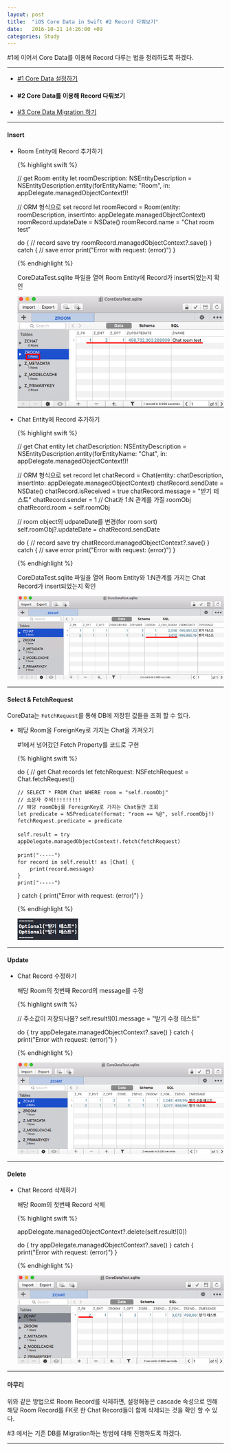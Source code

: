 ```yaml
---
layout: post
title:  "iOS Core Data in Swift #2 Record 다뤄보기"
date:   2016-10-21 14:26:00 +09
categories: Study
---
```


#1에 이어서 Core Data를 이용해 Record 다루는 법을 정리하도록 하겠다.

---

* [#1 Core Data 설정하기](https://ham1955burger.github.io/study/2016/10/20/iOS-coredata-in-chapter-1.html)

* <h4> #2 Core Data를 이용해 Record 다뤄보기 </h4>

* [#3 Core Data Migration 하기](https://ham1955burger.github.io/study/2016/10/25/iOS-coredata-in-chapter-3.html)

---

<h4> Insert </h4>

* Room Entity에 Record 추가하기

  {% highlight swift %}

    // get Room entity
    let roomDescription: NSEntityDescription = NSEntityDescription.entity(forEntityName: "Room", in: appDelegate.managedObjectContext!)!

    // ORM 형식으로 set record
    let roomRecord = Room(entity: roomDescription, insertInto: appDelegate.managedObjectContext)
    roomRecord.updateDate = NSDate()
    roomRecord.name = "Chat room test"

    do {
      // record save
      try roomRecord.managedObjectContext?.save()
    } catch {
      // save error
      print("Error with request: \(error)")
    }

  {% endhighlight %}

  CoreDataTest.sqlite 파일을 열어 Room Entity에 Record가 insert되었는지 확인

  ![coredata_insert_room](/assets/images/coreData_chapter_2/coredata_insert_room.png)

* Chat Entity에 Record 추가하기

  {% highlight swift %}

    // get Chat entity
    let chatDescription: NSEntityDescription = NSEntityDescription.entity(forEntityName: "Chat", in: appDelegate.managedObjectContext!)!

    // ORM 형식으로 set record
    let chatRecord = Chat(entity: chatDescription, insertInto: appDelegate.managedObjectContext)
    chatRecord.sendDate = NSDate()
    chatRecord.isReceived = true
    chatRecord.message = "받기 테스트"
    chatRecord.sender = 1
    // Chat과 1:N 관계를 가질 roomObj
    chatRecord.room = self.roomObj

    // room object의 udpateDate를 변경(for room sort)
    self.roomObj?.updateDate = chatRecord.sendDate

    do {
      // record save
      try chatRecord.managedObjectContext?.save()
    } catch {
      // save error
      print("Error with request: \(error)")
    }

  {% endhighlight %}

  CoreDataTest.sqlite 파일을 열어 Room Entity와 1:N관계를 가지는 Chat Record가 insert되었는지 확인

  ![coredata_insert_chat](/assets/images/coreData_chapter_2/coredata_insert_chat.png)

---

<h4> Select & FetchRequest </h4>

CoreData는 `FetchRequest`를 통해 DB에 저장된 값들을 조회 할 수 있다.

* 해당 Room을 ForeignKey로 가지는 Chat을 가져오기

  #1에서 넘어갔던 Fetch Property를 코드로 구현

  {% highlight swift %}

    do {
      // get Chat records
      let fetchRequest: NSFetchRequest<Chat> = Chat.fetchRequest()

      // SELECT * FROM Chat WHERE room = "self.roomObj"
      // 소문자 주의!!!!!!!!!
      // 해당 roomObj를 ForeignKey로 가지는 Chat들만 조회
      let predicate = NSPredicate(format: "room == %@", self.roomObj!)
      fetchRequest.predicate = predicate

      self.result = try appDelegate.managedObjectContext!.fetch(fetchRequest)

      print("-----")
      for record in self.result! as [Chat] {
          print(record.message)
      }
      print("-----")
    } catch {
      print("Error with request: \(error)")
    }

  {% endhighlight %}

  ![coredata_select_chat_record](/assets/images/coreData_chapter_2/coredata_select_chat_record.png)

---

<h4> Update </h4>

* Chat Record 수정하기

  해당 Room의 첫번째 Record의 message를 수정

  {% highlight swift %}

    // 주소값이 저장되나봄?
    self.result![0].message = "받기 수정 테스트"

    do {
      try appDelegate.managedObjectContext?.save()
    } catch {
      print("Error with request: \(error)")
    }

  {% endhighlight %}

  ![coredata_update_chat_record](/assets/images/coreData_chapter_2/coredata_update_chat_record.png)

---

<h4> Delete </h4>

* Chat Record 삭제하기

  해당 Room의 첫번째 Record 삭제

  {% highlight swift %}

    appDelegate.managedObjectContext?.delete(self.result![0])

    do {
      try appDelegate.managedObjectContext?.save()
    } catch {
      print("Error with request: \(error)")
    }

  {% endhighlight %}

  ![coredata_delete_chat_record](/assets/images/coreData_chapter_2/coredata_delete_chat_record.png)

---
<h4> 마무리 </h4>

위와 같은 방법으로 Room Record를 삭제하면, 설정해놓은 cascade 속성으로 인해 해당 Room Record를 FK로 한 Chat Record들이 함께 삭제되는 것을 확인 할 수 있다.

#3 에서는 기존 DB를 Migration하는 방법에 대해 진행하도록 하겠다.


---
